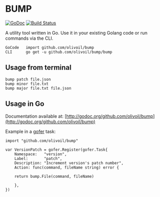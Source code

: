 # BUMP

[![GoDoc](https://godoc.org/github.com/olivoil/bump?status.svg)](https://godoc.org/github.com/olivoil/bump)
[![Build Status](https://travis-ci.org/olivoil/bump.svg)](https://travis-ci.org/olivoil/bump)

A utility tool written in Go. Use it in your existing Golang code or run commands via the CLI.

```
GoCode   import github.com/olivoil/bump
CLI      go get -u github.com/olivoil/bump/bump
```

## Usage from terminal

```
bump patch file.json
bump minor file.txt
bump major file.txt file.json
```

## Usage in Go

Documentation available at: [http://godoc.org/github.com/olivoil/bump](http://godoc.org/github.com/olivoil/bump)

Example in a [gofer](https://github.com/chuckpreslar/gofer) task:

```
import "github.com/olivoil/bump"

var VersionPatch = gofer.Register(gofer.Task{
	Namespace:   "version",
	Label:       "patch",
	Description: "Increment version's patch number",
	Action: func(command, fileName string) error {

    return bump.File(command, fileName)

	},
})
```
